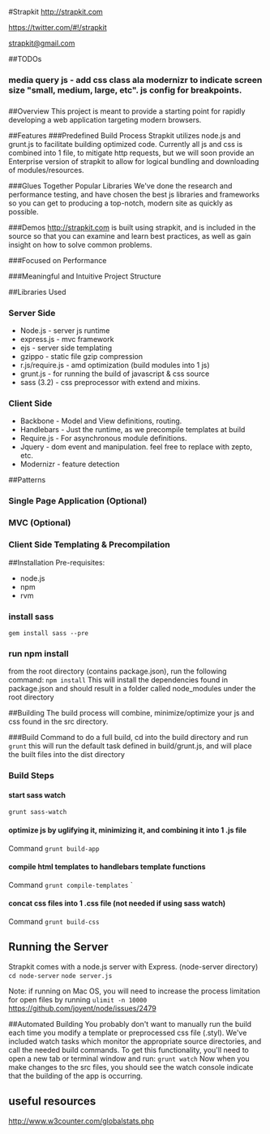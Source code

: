 #Strapkit
http://strapkit.com

https://twitter.com/#!/strapkit

strapkit@gmail.com

##TODOs
### media query js - add css class ala modernizr to indicate screen size "small, medium, large, etc". js config for breakpoints.
###

##Overview
This project is meant to provide a starting point for rapidly developing a web application targeting modern browsers.

##Features
###Predefined Build Process
Strapkit utilizes node.js and grunt.js to facilitate building optimized code.
Currently all js and css is combined into 1 file, to mitigate http requests, but we will soon provide an Enterprise version of strapkit to allow for logical bundling and downloading of modules/resources.

###Glues Together Popular Libraries
We've done the research and performance testing, and have chosen the best js libraries and frameworks so you can get to producing a top-notch, modern site as quickly as possible.

###Demos
http://strapkit.com is built using strapkit, and is included in the source so that you can examine and learn best practices, as well as gain insight on how to solve common problems.

###Focused on Performance

###Meaningful and Intuitive Project Structure

##Libraries Used
### Server Side
* Node.js - server js runtime
* express.js - mvc framework
* ejs - server side templating
* gzippo - static file gzip compression
* r.js/require.js - amd optimization (build modules into 1 js)
* grunt.js - for running the build of javascript & css source
* sass (3.2) - css preprocessor with extend and mixins.

### Client Side
* Backbone - Model and View definitions, routing.
* Handlebars - Just the runtime, as we precompile templates at build
* Require.js - For asynchronous module definitions.
* Jquery - dom event and manipulation. feel free to replace with zepto, etc.
* Modernizr - feature detection

##Patterns
### Single Page Application (Optional)

### MVC (Optional)

### Client Side Templating & Precompilation


##Installation
Pre-requisites:
* node.js
* npm
* rvm

### install sass
`gem install sass --pre`

### run npm install
from the root directory (contains package.json), run the following command:
`npm install`
This will install the dependencies found in package.json and should result in a folder called node_modules under the root directory

##Building
The build process will combine, minimize/optimize your js and css found in the src directory.

###Build Command
to do a full build, cd into the build directory and run
`grunt`
this will run the default task defined in build/grunt.js, and will place the built files into the dist directory

### Build Steps

#### start sass watch
`grunt sass-watch`

#### optimize js by uglifying it, minimizing it, and combining it into 1 .js file
Command `grunt build-app`

#### compile html templates to handlebars template functions
Command `grunt compile-templates`
`

#### concat css files into 1 .css file (not needed if using sass watch)
Command `grunt build-css`

## Running the Server
Strapkit comes with a node.js server with Express. (node-server directory)
`cd node-server`
`node server.js`

Note: if running on Mac OS, you will need to increase the process limitation for open files by running
`ulimit -n 10000`
https://github.com/joyent/node/issues/2479


##Automated Building
You probably don't want to manually run the build each time you modify a template or preprocessed css file (.styl).
We've included watch tasks which monitor the appropriate source directories, and call the needed build commands.
To get this functionality, you'll need to open a new tab or terminal window and run:
`grunt watch`
Now when you make changes to the src files, you should see the watch console indicate that the building of the app is occurring.

## useful resources
http://www.w3counter.com/globalstats.php



